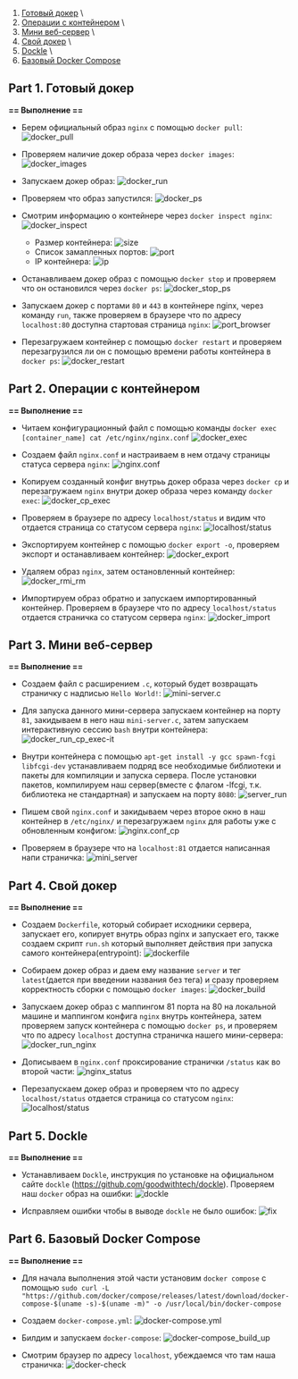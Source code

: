 1. [Готовый докер](#part-1-готовый-докер) \
2. [Операции с контейнером](#part-2-операции-с-контейнером) \
3. [Мини веб-сервер](#part-3-мини-веб-сервер) \
4. [Свой докер](#part-4-свой-докер) \
5. [Dockle](#part-5-dockle) \
6. [Базовый Docker Compose](#part-6-базовый-docker-compose)


## Part 1. Готовый докер

**== Выполнение ==**

- Берем официальный образ `nginx` с помощью `docker pull`:
![docker_pull](pic/1.png)

- Проверяем наличие докер образа через `docker images`:
![docker_images](pic/2.png)

- Запускаем докер образ:
![docker_run](pic/3.png)

- Проверяем что образ запустился:
![docker_ps](pic/4.png)

- Смотрим информацию о контейнере через `docker inspect nginx`:
![docker_inspect](pic/5.png)
  - Размер контейнера:
  ![size](pic/6.png)
  - Список замапленных портов:
  ![port](pic/7.png)
  - IP контейнера:
  ![ip](pic/8.png)

- Останавливаем докер образ с помощью `docker stop` и проверяем что он остановился через `docker ps`:
![docker_stop_ps](pic/9.png)

- Запускаем докер с портами `80` и `443` в контейнере nginx, через команду `run`, также проверяем в браузере что по адресу `localhost:80` доступна стартовая страница `nginx`:
![port_browser](pic/10.png)

- Перезагружаем контейнер с помощью `docker restart` и проверяем перезагрузился ли он с помощью времени работы контейнера в `docker ps`:
![docker_restart](pic/11.png)

## Part 2. Операции с контейнером

**== Выполнение ==**

- Читаем конфигурационный файл с помощью команды `docker exec [container_name] cat /etc/nginx/nginx.conf`
![docker_exec](pic/12.png)

- Создаем файл `nginx.conf` и настраиваем в нем отдачу страницы статуса сервера `nginx`:
![nginx.conf](pic/13.png)

- Копируем созданный конфиг внутрьь докер образа через `docker cp` и перезагружаем `nginx` внутри докер образа через команду `docker exec`:
![docker_cp_exec](pic/14.png)

- Проверяем в браузере по адресу `localhost/status` и видим что отдается страница со статусом сервера `nginx`:
![localhost/status](pic/15.png)

- Экспортируем контейнер с помощью `docker export -o`, проверяем экспорт и останавливаем контейнер:
![docker_export](pic/16.png)

- Удаляем образ `nginx`, затем остановленный контейнер:
![docker_rmi_rm](pic/17.png)

- Импортируем образ обратно и запускаем импортированный контейнер. Проверяем в браузере что по адресу `localhost/status` отдается страничка со статусом сервера `nginx`:
![docker_import](pic/18.png)

## Part 3. Мини веб-сервер

**== Выполнение ==**

- Создаем файл с расширением `.c`, который будет возвращать страничку с надписью `Hello World!`:
![mini-server.c](pic/19.png)

- Для запуска данного мини-сервера запускаем контейнер на порту `81`, закидываем в него наш `mini-server.c`, затем запускаем интерактивную сессию `bash` внутри контейнера:
![docker_run_cp_exec-it](pic/20.png)

- Внутри контейнера с помощью `apt-get install -y gcc spawn-fcgi libfcgi-dev` устанавливаем подряд все необходимые библиотеки и пакеты для компиляции и запуска сервера. После установки пакетов, компилируем наш сервер(вместе с флагом -lfcgi, т.к. библиотека не стандартная) и запускаем на порту `8080`:
![server_run](pic/21.png)

- Пишем свой `nginx.conf` и закидываем через второе окно в наш контейнер в `/etc/nginx/` и перезагружаем `nginx` для работы уже с обновленным конфигом:
![nginx.conf_cp](pic/22.png)

- Проверяем в браузере что на `localhost:81` отдается написанная напи страничка:
![mini_server](pic/23.png)

## Part 4. Свой докер

**== Выполнение ==**

- Создаем `Dockerfile`, который собирает исходники сервера, запускает его, копирует внутрь образ nginx и запускает его, также создаем скрипт `run.sh` который выполняет действия при запуска самого контейнера(entrypoint):
![dockerfile](pic/24.png)

- Собираем докер образ и даем ему название `server` и тег `latest`(дается при введении названия без тега) и сразу проверяем корректность сборки с помощью `docker images`:
![docker_build](pic/25.png)

- Запускаем докер образ с маппингом 81 порта на 80 на локальной машине и маппингом конфига `nginx` внутрь контейнера, затем проверяем запуск контейнера с помощью `docker ps`, и проверяем что по адресу `localhost` доступна страничка нашего мини-сервера:
![docker_run_nginx](pic/26.png)

- Дописываем в `nginx.conf` проксирование странички `/status` как во второй части:
![nginx_status](pic/27.png)

- Перезапускаем докер образ и проверяем что по адресу `localhost/status` отдается страница со статусом `nginx`:
![localhost/status](pic/28.png)

## Part 5. **Dockle**

**== Выполнение ==**

- Устанавливаем `Dockle`, инструкция по установке на официальном сайте `dockle` (https://github.com/goodwithtech/dockle). Проверяем наш `docker` образ на ошибки:
![dockle](pic/29.png)

- Исправляем ошибки чтобы в выводе `dockle` не было ошибок:
![fix](pic/30.png)

## Part 6. Базовый **Docker Compose**

**== Выполнение ==**

- Для начала выполнения этой части установим `docker compose` с помощью `sudo curl -L "https://github.com/docker/compose/releases/latest/download/docker-compose-$(uname -s)-$(uname -m)" -o /usr/local/bin/docker-compose`

- Создаем `docker-compose.yml`:
![docker-compose.yml](pic/32.png)

- Билдим и запускаем `docker-compose`:
![docker-compose_build_up](pic/33.png)

- Смотрим браузер по адресу `localhost`, убеждаемся что там наша страничка:
![docker-check](pic/34.png)

